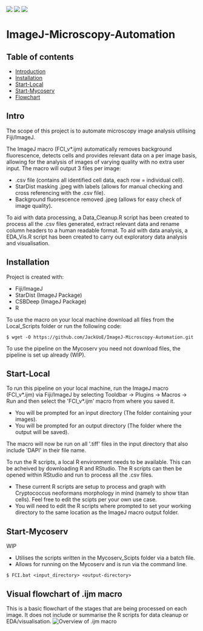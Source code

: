 ![](https://img.shields.io/badge/Automation-Fiji_ImageJ-blue) ![](https://img.shields.io/badge/Stable_Local_build-v1.3-green) ![](https://img.shields.io/badge/Stable_Mycoserv_build-WIP-orange)
# ImageJ-Microscopy-Automation
## Table of contents
* [Introduction](#Intro)
* [Installation](#Installation)
* [Start-Local](#Start-Local)
* [Start-Mycoserv](#Start-Mycoserv)
* [Flowchart](#visual-flowchart-of-ijm-macro)

## Intro
The scope of this project is to automate microscopy image analysis utilising Fiji/ImageJ.

The ImageJ macro (FCI_v*.ijm) automatically removes background fluorescence, detects cells and provides relevant data on a per image basis, allowing for the analysis of images of varying quality with no extra user input. The macro will output 3 files per image:
* .csv file (contains all identified cell data, each row = individual cell).
* StarDist masking .jpeg with labels (allows for manual checking and cross referencing with the .csv file).
* Background fluorescence removed .jpeg (allows for easy check of image quality).

To aid with data processing, a Data_Cleanup.R script has been created to process all the .csv files generated, extract relevant data and rename column headers to a human readable format. To aid with data analysis, a EDA_Vis.R script has been created to carry out exploratory data analysis and visualisation.

## Installation
Project is created with:
* Fiji/ImageJ
* StarDist (ImageJ Package)
* CSBDeep (ImageJ Package)
* R

To use the macro on your local machine download all files from the Local_Scripts folder or run the following code:
```
$ wget -O https://github.com/JackUoE/ImageJ-Microscopy-Automation.git
```
To use the pipeline on the Mycoserv you need not download files, the pipeline is set up already (WIP).

## Start-Local
To run this pipeline on your local machine, run the ImageJ macro (FCI_v*.ijm) via Fiji/ImageJ by selecting Tooldbar -> Plugins -> Macros -> Run and then select the 'FCI_v*.ijm' macro from where you saved it.
* You will be prompted for an input directory (The folder containing your images).
* You will be prompted for an output directory (The folder where the output will be saved).

The macro will now be run on all '.tiff' files in the input directory that also include 'DAPI' in their file name.

To run the R scripts, a local R environment needs to be available. This can be acheived by downloading R and RStudio. The R scripts can then be opened within RStudio and run to process all the .csv files.
* These current R scripts are setup to process and graph with Cryptococcus neoformans morphology in mind (namely to show titan cells). Feel free to edit the scipts per your own use case.
* You will need to edit the R scripts where prompted to set your working directory to the same location as the ImageJ macro output folder.

## Start-Mycoserv
WIP

* Utilises the scripts written in the Mycoserv_Scipts folder via a batch file.
* Allows for running on the Mycoserv and is run via the command line.

```
$ FCI.bat <input_directory> <output-directory>

```

## Visual flowchart of .ijm macro


This is a basic flowchart of the stages that are being processed on each image. It does not include or summarise the R scripts for data cleanup or EDA/visualisation.
![Overview of .ijm macro](https://github.com/JackUoE/ImageJ-Microscopy-Automation/blob/main/image.jpg?raw=true)

